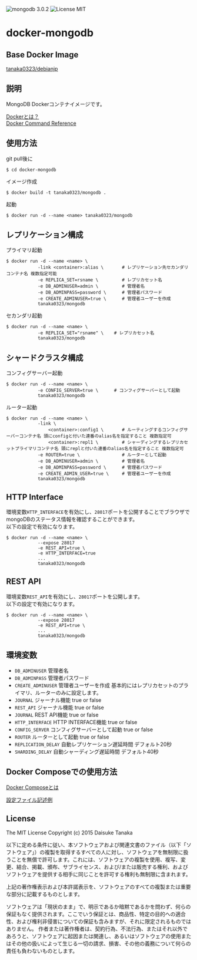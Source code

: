 ![mongodb 3.0.2](https://img.shields.io/badge/mongodb-3.0.2-brightgreen.svg) ![License MIT](https://img.shields.io/badge/license-MIT-blue.svg)

docker-mongodb
=====================

Base Docker Image
--------------------------

[tanaka0323/debianjp](https://bitbucket.org/tanaka0323/docker-debianjp)

説明
--------------------------

MongoDB Dockerコンテナイメージです。

[Dockerとは？](https://docs.docker.com/)  
[Docker Command Reference](https://docs.docker.com/reference/commandline/cli/)

使用方法
--------------------------

git pull後に

    $ cd docker-mongodb

イメージ作成

    $ docker build -t tanaka0323/mongodb .

起動
    
    $ docker run -d --name <name> tanaka0323/mongodb

レプリケーション構成
--------------------------

プライマリ起動

    $ docker run -d --name <name> \
                -link <container>:alias \       # レプリケーション先セカンダリコンテナ名 複数指定可能
                -e REPLICA_SET=rsname \         # レプリカセット名
                -e DB_ADMINUSER=admin \         # 管理者名
                -e DB_ADMINPASS=password \      # 管理者パスワード
                -e CREATE_ADMINUSER=true \      # 管理者ユーザーを作成
                tanaka0323/mongodb

セカンダリ起動

    $ docker run -d --name <name> \
                -e REPLICA_SET="rsname" \    # レプリカセット名
                tanaka0323/mongodb

シャードクラスタ構成
--------------------------

コンフィグサーバー起動

    $ docker run -d --name <name> \
                -e CONFIG_SERVER=true \      # コンフィグサーバーとして起動
                tanaka0323/mongodb

ルーター起動

    $ docker run -d --name <name> \
                -link \
                    <container>:config1 \       # ルーティングするコンフィグサーバーコンテナ名 頭にconfigと付いた連番のalias名を指定すること 複数指定可
                    <container>:repl1 \         # シャーディングするレプリカセットプライマリコンテナ名 頭にreplと付いた連番のalias名を指定すること 複数指定可
                -e ROUTER=true \                # ルーターとして起動
                -e DB_ADMINUSER=admin \         # 管理者名
                -e DB_ADMINPASS=password \      # 管理者パスワード
                -e CREATE_ADMIN_USER=true \     # 管理者ユーザーを作成
                tanaka0323/mongodb

HTTP Interface
--------------------------

環境変数`HTTP_INTERFACE`を有効にし、`28017`ポートを公開することでブラウザでmongoDBのステータス情報を確認することができます。  
以下の設定で有効になります。

    $ docker run -d --name <name> \
                --expose 28017
                -e REST_API=true \
                -e HTTP_INTERFACE=true
                ...
                tanaka0323/mongodb

REST API
--------------------------

環境変数`REST_API`を有効にし、`28017`ポートを公開します。  
以下の設定で有効になります。

    $ docker run -d --name <name> \
                --expose 28017
                -e REST_API=true \
                ...
                tanaka0323/mongodb

環境変数
--------------------------

- `DB_ADMINUSER` 管理者名
- `DB_ADMINPASS` 管理者パスワード
- `CREATE_ADMINUSER` 管理者ユーザーを作成 基本的にはレプリカセットのプライマリ、ルーターのみに設定します。
- `JOURNAL` ジャーナル機能 true or false
- `REST_API` ジャーナル機能 true or false
- `JOURNAL` REST API機能 true or false
- `HTTP_INTERFACE` HTTP INTERFACE機能 true or false
- `CONFIG_SERVER` コンフィグサーバーとして起動  true or false
- `ROUTER` ルーターとして起動  true or false
- `REPLICATION_DELAY` 自動レプリケーション遅延時間 デフォルト20秒
- `SHARDING_DELAY` 自動シャーディング遅延時間 デフォルト40秒

Docker Composeでの使用方法
--------------------------

[Docker Composeとは](https://docs.docker.com/compose/)  

[設定ファイル記述例](https://bitbucket.org/tanaka0323/compose-examples)

License
--------------------------

The MIT License
Copyright (c) 2015 Daisuke Tanaka

以下に定める条件に従い、本ソフトウェアおよび関連文書のファイル（以下「ソフトウェア」）の複製を取得するすべての人に対し、ソフトウェアを無制限に扱うことを無償で許可します。これには、ソフトウェアの複製を使用、複写、変更、結合、掲載、頒布、サブライセンス、および/または販売する権利、およびソフトウェアを提供する相手に同じことを許可する権利も無制限に含まれます。

上記の著作権表示および本許諾表示を、ソフトウェアのすべての複製または重要な部分に記載するものとします。

ソフトウェアは「現状のまま」で、明示であるか暗黙であるかを問わず、何らの保証もなく提供されます。ここでいう保証とは、商品性、特定の目的への適合性、および権利非侵害についての保証も含みますが、それに限定されるものではありません。 作者または著作権者は、契約行為、不法行為、またはそれ以外であろうと、ソフトウェアに起因または関連し、あるいはソフトウェアの使用またはその他の扱いによって生じる一切の請求、損害、その他の義務について何らの責任も負わないものとします。